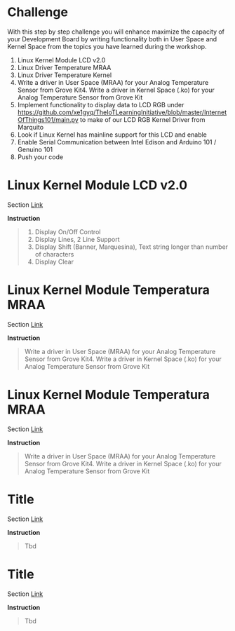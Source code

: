 # Challenge

With this step by step challenge you will enhance maximize the capacity of your Development Board by writing functionality both in User Space and Kernel Space from the topics you have learned during the workshop.

1. Linux Kernel Module LCD v2.0
2. Linux Driver Temperature MRAA
3. Linux Driver Temperature Kernel
3. Write a driver in User Space (MRAA) for your Analog Temperature Sensor from Grove Kit4. Write a driver in Kernel Space (.ko) for your Analog Temperature Sensor from Grove Kit
4. Implement functionality to display data to LCD RGB under
  https://github.com/xe1gyq/TheIoTLearningInitiative/blob/master/InternetOfThings101/main.py
  to make of our LCD RGB Kernel Driver from Marquito 
5. Look if Linux Kernel has mainline support for this LCD and enable
6. Enable Serial Communication between Intel Edison and Arduino 101 / Genuino 101
6. Push your code

# Linux Kernel Module LCD v2.0

Section [Link](url)

__Instruction__ 

> 
> 1. Display On/Off Control
> 2. Display Lines, 2 Line Support
> 3. Display Shift (Banner, Marquesina), Text string longer than number of characters
> 4. Display Clear


# Linux Kernel Module Temperatura MRAA

Section [Link](url)

__Instruction__ 

> Write a driver in User Space (MRAA) for your Analog Temperature Sensor from Grove Kit4. Write a driver in Kernel Space (.ko) for your Analog Temperature Sensor from Grove Kit

# Linux Kernel Module Temperatura MRAA

Section [Link](url)

__Instruction__ 

> Write a driver in User Space (MRAA) for your Analog Temperature Sensor from Grove Kit4. Write a driver in Kernel Space (.ko) for your Analog Temperature Sensor from Grove Kit

# Title

Section [Link](url)

__Instruction__ 

> Tbd

# Title

Section [Link](url)

__Instruction__ 

> Tbd